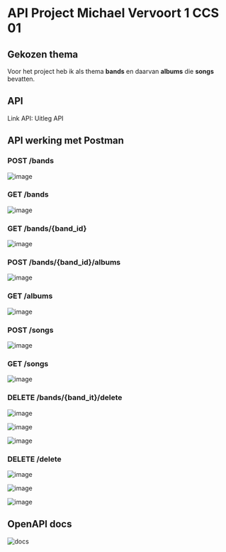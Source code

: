 # API Project Michael Vervoort 1 CCS 01

## Gekozen thema
Voor het project heb ik als thema **bands** en daarvan **albums** die **songs** bevatten.

## API
Link API: 
Uitleg API

## API werking met Postman
### POST /bands

![image](https://github.com/michaelverv/api_project/assets/113921262/8f89ce76-0361-48c5-bb60-d91e2c861dc4)

### GET /bands

![image](https://github.com/michaelverv/api_project/assets/113921262/7e532885-9ffb-4734-9a11-8912b89a9b18)

### GET /bands/{band_id}

![image](https://github.com/michaelverv/api_project/assets/113921262/6040ee15-1545-4e04-b833-efe6d3a629f4)

### POST /bands/{band_id}/albums

![image](https://github.com/michaelverv/api_project/assets/113921262/16b08bff-850f-48e1-bd82-81af3f38bb28)

### GET /albums

![image](https://github.com/michaelverv/api_project/assets/113921262/4bfb6bc8-bd37-4e68-8431-9d9140c9c7e0)

### POST /songs

![image](https://github.com/michaelverv/api_project/assets/113921262/72f7ef69-bc47-4d69-90d2-fdafb4864d85)

### GET /songs

![image](https://github.com/michaelverv/api_project/assets/113921262/b7dbaeb5-872e-4ae1-b01e-8dfa3647b337)

### DELETE /bands/{band_it}/delete

![image](https://github.com/michaelverv/api_project/assets/113921262/21f930fb-68ee-4de2-90ec-6fa78e903c08)

![image](https://github.com/michaelverv/api_project/assets/113921262/a6265b46-3fd3-4558-8b51-a92a769396c7)

![image](https://github.com/michaelverv/api_project/assets/113921262/b4d2631b-0a0d-4c08-bbc5-150d240d8d8e)

### DELETE /delete

![image](https://github.com/michaelverv/api_project/assets/113921262/b4d2631b-0a0d-4c08-bbc5-150d240d8d8e)

![image](https://github.com/michaelverv/api_project/assets/113921262/c8ff27a5-e752-4e5d-8972-8bc04f9ac077)

![image](https://github.com/michaelverv/api_project/assets/113921262/2bdff632-4f67-483e-9ad4-292f3a999926)

## OpenAPI docs

![docs](https://github.com/michaelverv/api_project/assets/113921262/b2ca89c1-7d7f-48e4-a988-12f3e8a78f6d)
